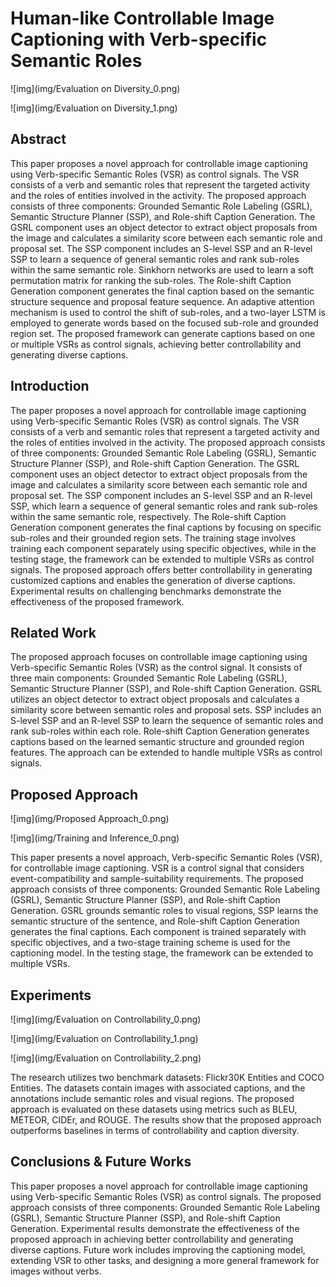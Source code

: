 # Human-like Controllable Image Captioning with Verb-specific Semantic Roles



![img](img/Evaluation on Diversity_0.png)

![img](img/Evaluation on Diversity_1.png)

## Abstract


This paper proposes a novel approach for controllable image captioning using Verb-specific Semantic Roles (VSR) as control signals. The VSR consists of a verb and semantic roles that represent the targeted activity and the roles of entities involved in the activity. The proposed approach consists of three components: Grounded Semantic Role Labeling (GSRL), Semantic Structure Planner (SSP), and Role-shift Caption Generation. The GSRL component uses an object detector to extract object proposals from the image and calculates a similarity score between each semantic role and proposal set. The SSP component includes an S-level SSP and an R-level SSP to learn a sequence of general semantic roles and rank sub-roles within the same semantic role. Sinkhorn networks are used to learn a soft permutation matrix for ranking the sub-roles. The Role-shift Caption Generation component generates the final caption based on the semantic structure sequence and proposal feature sequence. An adaptive attention mechanism is used to control the shift of sub-roles, and a two-layer LSTM is employed to generate words based on the focused sub-role and grounded region set. The proposed framework can generate captions based on one or multiple VSRs as control signals, achieving better controllability and generating diverse captions.
## Introduction


The paper proposes a novel approach for controllable image captioning using Verb-specific Semantic Roles (VSR) as control signals. The VSR consists of a verb and semantic roles that represent a targeted activity and the roles of entities involved in the activity. The proposed approach consists of three components: Grounded Semantic Role Labeling (GSRL), Semantic Structure Planner (SSP), and Role-shift Caption Generation. The GSRL component uses an object detector to extract object proposals from the image and calculates a similarity score between each semantic role and proposal set. The SSP component includes an S-level SSP and an R-level SSP, which learn a sequence of general semantic roles and rank sub-roles within the same semantic role, respectively. The Role-shift Caption Generation component generates the final captions by focusing on specific sub-roles and their grounded region sets. The training stage involves training each component separately using specific objectives, while in the testing stage, the framework can be extended to multiple VSRs as control signals. The proposed approach offers better controllability in generating customized captions and enables the generation of diverse captions. Experimental results on challenging benchmarks demonstrate the effectiveness of the proposed framework.
## Related Work


The proposed approach focuses on controllable image captioning using Verb-specific Semantic Roles (VSR) as the control signal. It consists of three main components: Grounded Semantic Role Labeling (GSRL), Semantic Structure Planner (SSP), and Role-shift Caption Generation. GSRL utilizes an object detector to extract object proposals and calculates a similarity score between semantic roles and proposal sets. SSP includes an S-level SSP and an R-level SSP to learn the sequence of semantic roles and rank sub-roles within each role. Role-shift Caption Generation generates captions based on the learned semantic structure and grounded region features. The approach can be extended to handle multiple VSRs as control signals.
## Proposed Approach
![img](img/Proposed Approach_0.png)

![img](img/Training and Inference_0.png)

This paper presents a novel approach, Verb-specific Semantic Roles (VSR), for controllable image captioning. VSR is a control signal that considers event-compatibility and sample-suitability requirements. The proposed approach consists of three components: Grounded Semantic Role Labeling (GSRL), Semantic Structure Planner (SSP), and Role-shift Caption Generation. GSRL grounds semantic roles to visual regions, SSP learns the semantic structure of the sentence, and Role-shift Caption Generation generates the final captions. Each component is trained separately with specific objectives, and a two-stage training scheme is used for the captioning model. In the testing stage, the framework can be extended to multiple VSRs.
## Experiments
![img](img/Evaluation on Controllability_0.png)

![img](img/Evaluation on Controllability_1.png)

![img](img/Evaluation on Controllability_2.png)

The research utilizes two benchmark datasets: Flickr30K Entities and COCO Entities. The datasets contain images with associated captions, and the annotations include semantic roles and visual regions. The proposed approach is evaluated on these datasets using metrics such as BLEU, METEOR, CIDEr, and ROUGE. The results show that the proposed approach outperforms baselines in terms of controllability and caption diversity.
## Conclusions & Future Works


This paper proposes a novel approach for controllable image captioning using Verb-specific Semantic Roles (VSR) as control signals. The proposed approach consists of three components: Grounded Semantic Role Labeling (GSRL), Semantic Structure Planner (SSP), and Role-shift Caption Generation. Experimental results demonstrate the effectiveness of the proposed approach in achieving better controllability and generating diverse captions. Future work includes improving the captioning model, extending VSR to other tasks, and designing a more general framework for images without verbs.